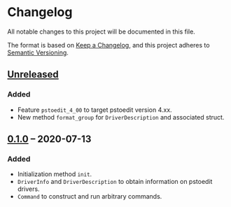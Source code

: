 # Changelog

All notable changes to this project will be documented in this file.

The format is based on [Keep a Changelog](https://keepachangelog.com/en/1.0.0/),
and this project adheres to [Semantic Versioning](https://semver.org/spec/v2.0.0.html).

## [Unreleased]
### Added
- Feature `pstoedit_4_00` to target pstoedit version 4.xx.
- New method `format_group` for `DriverDescription` and associated struct.

## [0.1.0] &ndash; 2020-07-13
### Added
- Initialization method `init`.
- `DriverInfo` and `DriverDescription` to obtain information on pstoedit
  drivers.
- `Command` to construct and run arbitrary commands.

[Unreleased]: https://github.com/hanmertens/pstoedit-rs/compare/v0.1.0...HEAD
[0.1.0]: https://github.com/hanmertens/pstoedit-rs/releases/tag/v0.1.0
